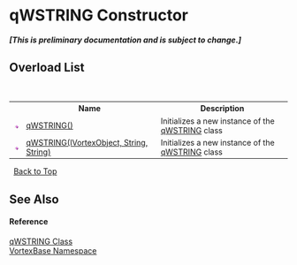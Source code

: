 # qWSTRING Constructor 
 _**\[This is preliminary documentation and is subject to change.\]**_


## Overload List
&nbsp;<table><tr><th></th><th>Name</th><th>Description</th></tr><tr><td>![Public method](media/pubmethod.gif "Public method")</td><td><a href="M_VortexBase_qWSTRING__ctor.md">qWSTRING()</a></td><td>
Initializes a new instance of the <a href="T_VortexBase_qWSTRING.md">qWSTRING</a> class</td></tr><tr><td>![Public method](media/pubmethod.gif "Public method")</td><td><a href="M_VortexBase_qWSTRING__ctor_1.md">qWSTRING(IVortexObject, String, String)</a></td><td>
Initializes a new instance of the <a href="T_VortexBase_qWSTRING.md">qWSTRING</a> class</td></tr></table>&nbsp;
<a href="#qwstring-constructor">Back to Top</a>

## See Also


#### Reference
<a href="T_VortexBase_qWSTRING.md">qWSTRING Class</a><br /><a href="N_VortexBase.md">VortexBase Namespace</a><br />